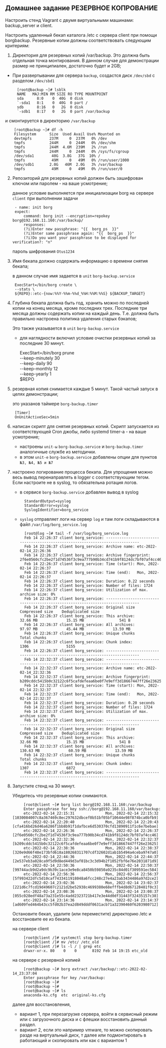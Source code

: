 ## Домашнее задание РЕЗЕРВНОЕ КОПРОВАНИЕ
Настроить стенд Vagrant с двумя виртуальными машинами: backup_server и client.

Настроить удаленный бекап каталога /etc c сервера client при помощи borgbackup. Резервные копии должны соответствовать следующим критериям:

1. Директория для резервных копий /var/backup. Это должна быть отдельная точка монтирования. В данном случае для демонстрации размер не принципиален, достаточно будет и 2GB;

- При развертывании для сервера `backup`, создастся диск `/dev/sbd` с разделом `/dev/sbd1` 

        [root@backup ~]# lsblk
        NAME   MAJ:MIN RM SIZE RO TYPE MOUNTPOINT
        sda      8:0    0  40G  0 disk 
        `-sda1   8:1    0  40G  0 part /
        sdb      8:16   0   2G  0 disk 
        `-sdb1   8:17   0   2G  0 part /var/backup
и смонтируется в директорию `/var/backup`

        [root@backup ~]# df -h
        Filesystem      Size  Used Avail Use% Mounted on
        devtmpfs        237M     0  237M   0% /dev
        tmpfs           244M     0  244M   0% /dev/shm
        tmpfs           244M  4.6M  239M   2% /run
        tmpfs           244M     0  244M   0% /sys/fs/cgroup
        /dev/sda1        40G  3.8G   37G  10% /
        tmpfs            49M     0   49M   0% /run/user/1000
        /dev/sdb1       2.0G   46M  2.0G   3% /var/backup
        tmpfs            49M     0   49M   0% /run/user/0

2. Репозиторий для резервных копий должен быть зашифрован ключом или паролем - на ваше усмотрение;

    данное условие выполняется при инициализации borg на сервере `client` при выполнении задачи 

        - name: init borg
        expect:
            command: borg init --encryption=repokey borg@192.168.11.160:/var/backup/
            responses:
            (?i)Enter new passphrase: "{{  borg_ps  }}"
            (?i)Enter same passphrase again: "{{  borg_ps  }}"
            (?i)Do you want your passphrase to be displayed for verification?: "n"

    пароль шифрования `Otus1234`

3. Имя бекапа должно содержать информацию о времени снятия бекапа;

    в данном случае имя задается в `unit` `borg-backup.service`

        ExecStart=/bin/borg create \
        --stats \
        ${REPO}::etc-{now:%%Y-%%m-%%d_%%H:%%M:%%S} ${BACKUP_TARGET}

4. Глубина бекапа должна быть год, хранить можно по последней копии на конец месяца, кроме последних трех. Последние три месяца должны содержать копии на каждый день. Т.е. должна быть правильно настроена политика удаления старых бэкапов;

    Это также указывается в `unit` `borg-backup.service`
    - для наглядности включил условие очистки резервных копий за последние 30 минут.

        ExecStart=/bin/borg prune \
        --keep-minutely 30 \
        --keep-daily 90 \
        --keep-monthly 12 \
        --keep-yearly 1 \
        $REPO

5. резервная копия снимается каждые 5 минут. Такой частый запуск в целях демонстрации;

    это указанов таймере `borg-backup.timer`

        [Timer]
        OnUnitActiveSec=5min

6. написан скрипт для снятия резервных копий. Скрипт запускается из соответствующей Cron джобы, либо systemd timer-а - на ваше усмотрение;
    
    - настроены `unit-ы` `borg-backup.service` и `borg-backup.timer` аналогичные службе из методички.
    - в этом `unit-е` `borg-backup.service` добавлены опции для пунктов `№3, №4, №5 и №7`

7. настроено логирование процесса бекапа. Для упрощения можно весь вывод перенаправлять в logger с соответствующим тегом. Если настроите не в syslog, то обязательна ротация логов.

    - в сервисе `borg-backup.service` добавлен вывод в syslog

            StandardOutput=syslog
            StandardError=syslog
            SyslogIdentifier=borg_service
    
    - `syslog` отправляет логи на сервер `log` и там логи складываются в файл `/var/log/borg_service.log`

            [root@log ~]# tail -f /var/log/borg_service.log 
            Feb 14 22:26:37 client borg_service: ------------------------------------------------------------------------------
            Feb 14 22:26:37 client borg_service: Archive name: etc-2022-02-14_22:26:36
            Feb 14 22:26:37 client borg_service: Archive fingerprint: 2f6e0560cfc2be2f1d74536f3c9ea777b90b34cd741b9f8124dc7bf07af4cc46
            Feb 14 22:26:37 client borg_service: Time (start): Mon, 2022-02-14 22:26:37
            Feb 14 22:26:37 client borg_service: Time (end):   Mon, 2022-02-14 22:26:37
            Feb 14 22:26:37 client borg_service: Duration: 0.22 seconds
            Feb 14 22:26:37 client borg_service: Number of files: 1724
            Feb 14 22:26:37 client borg_service: Utilization of max. archive size: 0%
            Feb 14 22:26:37 client borg_service: ------------------------------------------------------------------------------
            Feb 14 22:26:37 client borg_service: Original size      Compressed size    Deduplicated size
            Feb 14 22:26:37 client borg_service: This archive:               32.66 MB             15.15 MB                541 B
            Feb 14 22:26:37 client borg_service: All archives:               97.97 MB             45.44 MB             13.59 MB
            Feb 14 22:26:37 client borg_service: Unique chunks         Total chunks
            Feb 14 22:26:37 client borg_service: Chunk index:                    1306                 5155
            Feb 14 22:26:37 client borg_service: ------------------------------------------------------------------------------
            Feb 14 22:32:37 client borg_service: ------------------------------------------------------------------------------
            Feb 14 22:32:37 client borg_service: Archive name: etc-2022-02-14_22:32:36
            Feb 14 22:32:37 client borg_service: Archive fingerprint: b209cddc5415b0c32122c6f5cafdefeaa6be0f7e9eff3d18667447ff26e23625
            Feb 14 22:32:37 client borg_service: Time (start): Mon, 2022-02-14 22:32:37
            Feb 14 22:32:37 client borg_service: Time (end):   Mon, 2022-02-14 22:32:37
            Feb 14 22:32:37 client borg_service: Duration: 0.20 seconds
            Feb 14 22:32:37 client borg_service: Number of files: 1724
            Feb 14 22:32:37 client borg_service: Utilization of max. archive size: 0%
            Feb 14 22:32:37 client borg_service: ------------------------------------------------------------------------------
            Feb 14 22:32:37 client borg_service: Original size      Compressed size    Deduplicated size
            Feb 14 22:32:37 client borg_service: This archive:               32.66 MB             15.15 MB                541 B
            Feb 14 22:32:37 client borg_service: All archives:              130.63 MB             60.59 MB             13.59 MB
            Feb 14 22:32:37 client borg_service: Unique chunks         Total chunks
            Feb 14 22:32:37 client borg_service: Chunk index:                    1307                 6872
            Feb 14 22:32:37 client borg_service: ------------------------------------------------------------------------------


8. Запустите стенд на 30 минут. 

    Убедитесь что резервные копии снимаются. 

            [root@client ~]# borg list borg@192.168.11.160:/var/backup
            Enter passphrase for key ssh://borg@192.168.11.160/var/backup: 
            etc-2022-02-14_22:15:31              Mon, 2022-02-14 22:15:32 [1030084007c8a367469c8ec297632dbcef0b51bf05bf10644e98f874bca0bfb9]
            etc-2022-02-14_22:20:40              Mon, 2022-02-14 22:20:43 [cfa416bd26d46a6286f1bb8b91f1dafbce6d530370cfd13890911f1c6e7bebae]
            etc-2022-02-14_22:26:36              Mon, 2022-02-14 22:26:37 [2f6e0560cfc2be2f1d74536f3c9ea777b90b34cd741b9f8124dc7bf07af4cc46]
            etc-2022-02-14_22:32:36              Mon, 2022-02-14 22:32:37 [b209cddc5415b0c32122c6f5cafdefeaa6be0f7e9eff3d18667447ff26e23625]
            etc-2022-02-14_22:38:36              Mon, 2022-02-14 22:38:37 [320e9d66f48e173bfd618a180268311707cdf32602d1ab1b5494a4ceba9747a0]
            etc-2022-02-14_22:44:36              Mon, 2022-02-14 22:44:37 [2e537eb3a028ca9f5d9d8ed449d3af01bc3c3d94b2f1052fbf6e76e2031871d9]
            etc-2022-02-14_22:50:36              Mon, 2022-02-14 22:50:37 [99744acb9d2a9dc9b39c1ace3e9e8ca8450b59850a9235c84d01f309591ec584]
            etc-2022-02-14_22:56:36              Mon, 2022-02-14 22:56:37 [5f993422dfc5d10caf7433411918048a6fcc248c27e4a23ab3434486a97d2ce2]
            etc-2022-02-14_23:02:36              Mon, 2022-02-14 23:02:37 [221d6c7fcd19d49607c2121d2be52938c4699380e68efffb4d8d67128481f0c3]
            etc-2022-02-14_23:08:36              Mon, 2022-02-14 23:08:37 [055c028edf48a73a231e55c4add2323721b417e3e44d0df31443f32435157c38]
            etc-2022-02-14_23:14:36              Mon, 2022-02-14 23:14:37 [ad609fed464b43cc5fd02b37ea2d849dddf0631acb71a32390460f6203980712]

    Остановите бекап, удалите (или переместите) директорию /etc и восстановите ее из бекапа. 

    на сервере client 

            [root@client /]# systemctl stop borg-backup.timer 
            [root@client /]# mv /etc/ /etc_old
            [root@client /]# ls -l / | grep etc
            drwxr-xr-x. 80    0    0       8192 Feb 14 19:15 etc_old

    на сервере с резервной копией

            [root@backup ~]# borg extract /var/backup/::etc-2022-02-14_23:37:04
            Enter passphrase for key /var/backup: 
            [root@backup ~]# 
            [root@backup ~]# 
            [root@backup ~]# ls
            anaconda-ks.cfg  etc  original-ks.cfg

    далее для восстановления, 

    - вариант 1, при перезагрузке сервера, войти в сервисный режим или с загрузочного диска и с флешки восстановить данный раздел.
    - вариант 2, если это например vmware, то можно скопировать разде на виртуальный диск, т далее или подмонтировать в работающий и скопировать или как с вариантом 1
